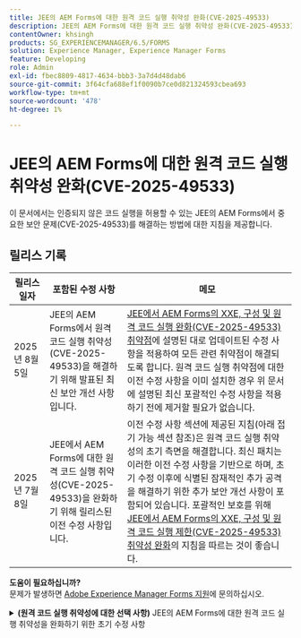 ```yaml
---
title: JEE의 AEM Forms에 대한 원격 코드 실행 취약성 완화(CVE-2025-49533)
description: JEE의 AEM Forms에 대한 원격 코드 실행 취약성 완화(CVE-2025-49533)
contentOwner: khsingh
products: SG_EXPERIENCEMANAGER/6.5/FORMS
solution: Experience Manager, Experience Manager Forms
feature: Developing
role: Admin
exl-id: fbec8809-4817-4634-bbb3-3a7d4d48dab6
source-git-commit: 3f64cfa688ef1f0090b7ce0d821324593cbea693
workflow-type: tm+mt
source-wordcount: '478'
ht-degree: 1%

---
```



# JEE의 AEM Forms에 대한 원격 코드 실행 취약성 완화(CVE-2025-49533)

이 문서에서는 인증되지 않은 코드 실행을 허용할 수 있는 JEE의 AEM Forms에서 중요한 보안 문제(CVE-2025-49533)를 해결하는 방법에 대한 지침을 제공합니다.

## 릴리스 기록

| 릴리스 일자 | 포함된 수정 사항 | 메모 |
|------------|-----------------------------------------------------------------------------------------------------|---|
| 2025년 8월 5일 | JEE의 AEM Forms에서 원격 코드 실행 취약성(CVE-2025-49533)을 해결하기 위해 발표된 최신 보안 개선 사항입니다. | [JEE에서 AEM Forms의 XXE, 구성 및 원격 코드 실행 완화(CVE-2025-49533) 취약점](/help/forms/using/mitigating-xxe-and-configuration-vulnerabilities-for-experience-manager-forms-jee.md)에 설명된 대로 업데이트된 수정 사항을 적용하여 모든 관련 취약점이 해결되도록 합니다. 원격 코드 실행 취약점에 대한 이전 수정 사항을 이미 설치한 경우 위 문서에 설명된 최신 포괄적인 수정 사항을 적용하기 전에 제거할 필요가 없습니다. |
| 2025년 7월 8일 | JEE에서 AEM Forms에 대한 원격 코드 실행 취약성(CVE-2025-49533)을 완화하기 위해 릴리스된 이전 수정 사항입니다. | 이전 수정 사항 섹션에 제공된 지침(아래 접기 가능 섹션 참조)은 원격 코드 실행 취약성의 초기 측면을 해결합니다. 최신 패치는 이러한 이전 수정 사항을 기반으로 하며, 초기 수정 이후에 식별된 잠재적인 추가 공격을 해결하기 위한 추가 보안 개선 사항이 포함되어 있습니다. 포괄적인 보호를 위해 [JEE에서 AEM Forms의 XXE, 구성 및 원격 코드 실행 제한(CVE-2025-49533) 취약성 완화](/help/forms/using/mitigating-xxe-and-configuration-vulnerabilities-for-experience-manager-forms-jee.md)의 지침을 따르는 것이 좋습니다. |

**도움이 필요하십니까?**\
문제가 발생하면 [Adobe Experience Manager Forms 지원](https://business.adobe.com/in/support/main.html)에 문의하십시오.

<details>
<summary><b>(원격 코드 실행 취약성에 대한 선택 사항)</b> JEE의 AEM Forms에 대한 원격 코드 실행 취약성을 완화하기 위한 초기 수정 사항</summary>

릴리스 날짜: 2025-07-08

이 수정 사항은 JEE의 Adobe Experience Manager 6.5 Forms 독립형 배포에만 적용됩니다. 독립형 배포는 AEM 작성자 또는 게시 EAR이 설치되지 않은 AEM Forms 설치입니다.

## 해결 방법

| AEM Forms 버전 | 필수 작업 |
|---|---|
| AEM JEE의 6.5 Forms 서비스 팩 18 - JEE 배포의 독립형 AEM Forms용 서비스 팩 23 | [핫픽스 적용](#apply-the-hotfix) |
| JEE 서비스 팩 17 및 이전 버전의 AEM 6.5 Forms | 지원되는 서비스 팩 버전으로 업그레이드한 다음 새 버전에 대한 권장 완화 단계를 적용하십시오 |

> **참고**: AEM Forms은 공식적으로 최신 서비스 팩 6개만 지원합니다. 이전 버전의 사용자는 먼저 최신 서비스 팩으로 업그레이드한 다음 필요한 보안 조치를 구현해야 합니다.

### 핫픽스 적용

1. **핫픽스 다운로드:**
   * Adobe 소프트웨어 배포에 액세스하여 [핫픽스](https://nam04.safelinks.protection.outlook.com/?url=https%3A%2F%2Fexperience.adobe.com%2F%23%2Fdownloads%2Fcontent%2Fsoftware-distribution%2Fen%2Faem.html%3Fpackage%3D%2Fcontent%2Fsoftware-distribution%2Fen%2Fdetails.html%2Fcontent%2Fdam%2Faem%2Fpublic%2Fadobe%2Fpackages%2Fcq650%2Fhotfix%2FAEM%25206.5%2520Unauthenticated%2520RCE%2520in%2520LiveCycle&data=05%7C02%7Ckhsingh%40adobe.com%7Cf29c8505258840beed0408ddbe2956ff%7Cfa7b1b5a7b34438794aed2c178decee1%7C0%7C0%7C638875806949179671%7CUnknown%7CTWFpbGZsb3d8eyJFbXB0eU1hcGkiOnRydWUsIlYiOiIwLjAuMDAwMCIsIlAiOiJXaW4zMiIsIkFOIjoiTWFpbCIsIldUIjoyfQ%3D%3D%7C0%7C%7C%7C&sdata=0GELRBKwhkAFB6fmXNIsbsruBXquhhWX1BMGySEZutY%3D&reserved=0)를 다운로드합니다.
   * 로컬 컴퓨터에 핫픽스 파일을 저장합니다.
   * 다운로드한 파일의 무결성을 확인합니다.

2. **핫픽스 설치:**
   * **AEM 워크벤치**&#x200B;를 엽니다.
   * 영향을 받는 AEM Forms 서버에 연결합니다.
   * **창 → 구성 요소 보기→**(으)로 이동합니다.
   * 구성 요소 보기에서 마우스 오른쪽 단추를 클릭하고 &quot;구성 요소 설치&quot;를 선택합니다.
   * 핫픽스 파일을 찾아 선택합니다.
   * 설치 마법사의 안내에 따라 완료될 때까지 기다립니다.

3. **대기 및 유효성 검사:**
   * 모든 서비스가 완전히 초기화될 때까지 기다립니다.

</details>

